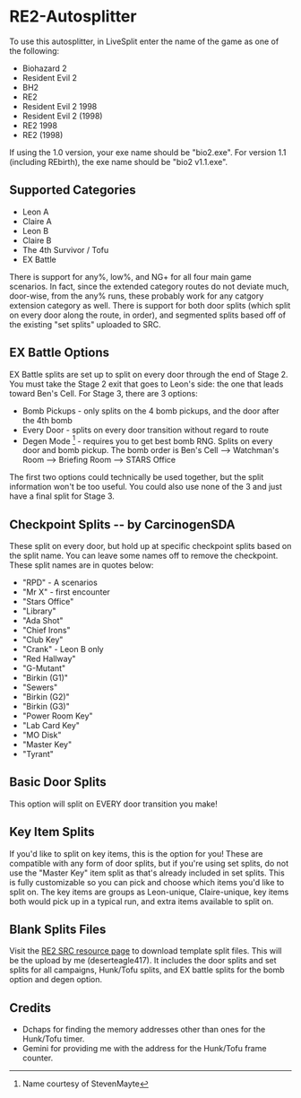 # RE2-Autosplitter

To use this autosplitter, in LiveSplit enter the name of the game as one of the following:
* Biohazard 2
* Resident Evil 2
* BH2
* RE2
* Resident Evil 2 1998
* Resident Evil 2 (1998)
* RE2 1998
* RE2 (1998)

If using the 1.0 version, your exe name should be "bio2.exe". For version 1.1 (including REbirth), the exe name should be "bio2 v1.1.exe".

## Supported Categories

* Leon A
* Claire A
* Leon B
* Claire B
* The 4th Survivor / Tofu
* EX Battle

There is support for any%, low%, and NG+ for all four main game scenarios. In fact, since the extended category routes do not deviate much, door-wise, from the any% runs, these probably work for any catgory extension category as well.
There is support for both door splits (which split on every door along the route, in order), and segmented splits based off of the existing "set splits" uploaded to SRC.

## EX Battle Options

EX Battle splits are set up to split on every door through the end of Stage 2. You must take the Stage 2 exit that goes to Leon's side: the one that leads toward Ben's Cell. For Stage 3, there are 3 options:
* Bomb Pickups - only splits on the 4 bomb pickups, and the door after the 4th bomb
* Every Door - splits on every door transition without regard to route
* Degen Mode [^1] - requires you to get best bomb RNG. Splits on every door and bomb pickup. The bomb order is Ben's Cell --> Watchman's Room --> Briefing Room --> STARS Office

The first two options could technically be used together, but the split information won't be too useful. You could also use none of the 3 and just have a final split for Stage 3.

## Checkpoint Splits -- by CarcinogenSDA

These split on every door, but hold up at specific checkpoint splits based on the split name. You can leave some names off to remove the checkpoint. These split names are in quotes below:
* "RPD" - A scenarios
* "Mr X" - first encounter
* "Stars Office"
* "Library"
* "Ada Shot"
* "Chief Irons"
* "Club Key"
* "Crank" - Leon B only
* "Red Hallway"
* "G-Mutant"
* "Birkin (G1)"
* "Sewers"
* "Birkin (G2)"
* "Birkin (G3)"
* "Power Room Key"
* "Lab Card Key"
* "MO Disk"
* "Master Key"
* "Tyrant"

## Basic Door Splits

This option will split on EVERY door transition you make!

## Key Item Splits

If you'd like to split on key items, this is the option for you! These are compatible with any form of door splits, but if you're using set splits, do not use the "Master Key" item split as that's already included in set splits. This is fully customizable so you can pick and choose which items you'd like to split on. The key items are groups as Leon-unique, Claire-unique, key items both would pick up in a typical run, and extra items available to split on. 

## Blank Splits Files

Visit the [RE2 SRC resource page](https://www.speedrun.com/re2/resources) to download template split files. This will be the upload by me (deserteagle417). It includes the door splits and set splits for all campaigns, Hunk/Tofu splits, and EX battle splits for the bomb option and degen option.

## Credits
* Dchaps for finding the memory addresses other than ones for the Hunk/Tofu timer.
* Gemini for providing me with the address for the Hunk/Tofu frame counter.

[^1]: Name courtesy of StevenMayte